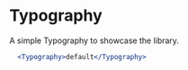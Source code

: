 Typography
===

A simple Typography to showcase the library.

```jsx
  <Typography>default</Typography>
```

<!-- STORY -->